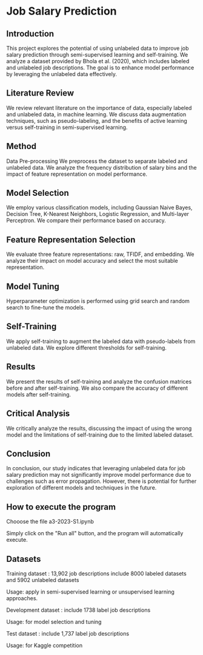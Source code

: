 
# Job Salary Prediction

## Introduction
This project explores the potential of using unlabeled data to improve job salary prediction through semi-supervised learning and self-training. We analyze a dataset provided by Bhola et al. (2020), which includes labeled and unlabeled job descriptions. The goal is to enhance model performance by leveraging the unlabeled data effectively.

## Literature Review
We review relevant literature on the importance of data, especially labeled and unlabeled data, in machine learning. We discuss data augmentation techniques, such as pseudo-labeling, and the benefits of active learning versus self-training in semi-supervised learning.

## Method
Data Pre-processing
We preprocess the dataset to separate labeled and unlabeled data. We analyze the frequency distribution of salary bins and the impact of feature representation on model performance.

## Model Selection
We employ various classification models, including Gaussian Naive Bayes, Decision Tree, K-Nearest Neighbors, Logistic Regression, and Multi-layer Perceptron. We compare their performance based on accuracy.

## Feature Representation Selection
We evaluate three feature representations: raw, TFIDF, and embedding. We analyze their impact on model accuracy and select the most suitable representation.

## Model Tuning
Hyperparameter optimization is performed using grid search and random search to fine-tune the models.

## Self-Training
We apply self-training to augment the labeled data with pseudo-labels from unlabeled data. We explore different thresholds for self-training.

## Results
We present the results of self-training and analyze the confusion matrices before and after self-training. We also compare the accuracy of different models after self-training.

## Critical Analysis
We critically analyze the results, discussing the impact of using the wrong model and the limitations of self-training due to the limited labeled dataset.

## Conclusion
In conclusion, our study indicates that leveraging unlabeled data for job salary prediction may not significantly improve model performance due to challenges such as error propagation. However, there is potential for further exploration of different models and techniques in the future.
## How to execute the program

Chooose the file a3-2023-S1.ipynb

Simply click on the "Run all" button, and the program will automatically execute.
## Datasets

Training dataset : 13,902 job descriptions include 8000 labeled datasets and 5902 unlabeled datasets

Usage:  apply in semi-supervised learning or unsupervised learning approaches.

Development dataset : include 1738 label job descriptions

Usage: for model selection and tuning

Test dataset : include 1,737 label job descriptions

Usage: for Kaggle competition
